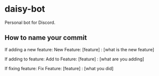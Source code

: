# daisy-bot
Personal bot for Discord.

## How to name your commit

If adding a new feature: New Feature: [feature] : [what is the new feature]

If adding to feature: Add to Feature: [feature] : [what are you adding]

If fixing feature: Fix Feature: [feature] : [what you did]
